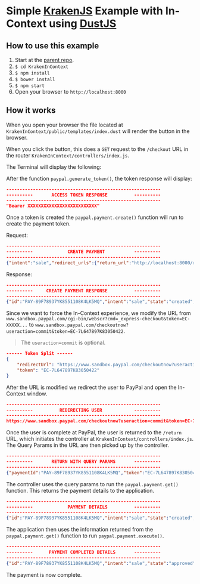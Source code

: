 # Simple [KrakenJS](http://krakenjs.com/) Example with In-Context using [DustJS](http://www.dustjs.com/)

## How to use this example

1. Start at the [parent repo](https://github.com/ppnsanders/paypal-examples).
2. `$ cd KrakenInContext`
3. `$ npm install`
4. `$ bower install`
5. `$ npm start`
6. Open your browser to `http://localhost:8000`

## How it works

When you open your browser the file located at `KrakenInContext/public/templates/index.dust` will render the button in the browser.

When you click the button, this does a `GET` request to the `/checkout` URL in the router `KrakenInContext/controllers/index.js`.

The Terminal will display the following:

After the function `paypal.generate_token()`, the token response will display:

```json
----------------------------------------------------------
----------       ACCESS TOKEN RESPONSE          ----------
----------------------------------------------------------
"Bearer XXXXXXXXXXXXXXXXXXXXXXXXXX"
```

Once a token is created the `paypal.payment.create()` function will run to create the payment token.

Request:

```json
----------------------------------------------------------
----------             CREATE PAYMENT           ----------
----------------------------------------------------------
{"intent":"sale","redirect_urls":{"return_url":"http://localhost:8000/return","cancel_url":"http://localhost:8000/cancel"},"payer":{"payment_method":"paypal"},"transactions":[{"amount":{"total":"7.47","currency":"USD"},"description":"This is the payment transaction description."}]}
```

Response:

```json
----------------------------------------------------------
----------     CREATE PAYMENT RESPONSE          ----------
----------------------------------------------------------
{"id":"PAY-89F78937YK8551108K4LK5MQ","intent":"sale","state":"created","payer":{"payment_method":"paypal"},"transactions":[{"amount":{"total":"7.47","currency":"USD"},"description":"This is the payment transaction description.","related_resources":[]}],"create_time":"2016-04-19T22:18:26Z","links":[{"href":"https://api.sandbox.paypal.com/v1/payments/payment/PAY-89F78937YK8551108K4LK5MQ","rel":"self","method":"GET"},{"href":"https://www.sandbox.paypal.com/cgi-bin/webscr?cmd=_express-checkout&token=EC-7L647897K83050422","rel":"approval_url","method":"REDIRECT"},{"href":"https://api.sandbox.paypal.com/v1/payments/payment/PAY-89F78937YK8551108K4LK5MQ/execute","rel":"execute","method":"POST"}],"httpStatusCode":201}
```

Since we want to force the In-Context experience, we modify the URL from `www.sandbox.paypal.com/cgi-bin/webscr?cmd=_express-checkout&token=EC-XXXXX...` to `www.sandbox.paypal.com/checkoutnow?useraction=commit&token=EC-7L647897K83050422`.

> The `useraction=commit` is optional.

```json
------ Token Split ------
{ 
	"redirectUrl": "https://www.sandbox.paypal.com/checkoutnow?useraction=commit&token=EC-7L647897K83050422",
  	"token": "EC-7L647897K83050422" 
}
```

After the URL is modified we redirect the user to PayPal and open the In-Context window.

```json
----------------------------------------------------------
----------          REDIRECTING USER            ----------
----------------------------------------------------------
https://www.sandbox.paypal.com/checkoutnow?useraction=commit&token=EC-7L647897K83050422
```

Once the user is complete at PayPal, the user is returned to the `/return` URL, which initiates the controller at `KrakenInContext/controllers/index.js`.  The Query Params in the URL are then picked up by the controller.

```json
----------------------------------------------------------
----------       RETURN WITH QUERY PARAMS       ----------
----------------------------------------------------------
{"paymentId":"PAY-89F78937YK8551108K4LK5MQ","token":"EC-7L647897K83050422","PayerID":"N9DBPUZ67JDBC"}
```

The controller uses the query params to run the `paypal.payment.get()` function.  This returns the payment details to the application.

```json
----------------------------------------------------------
----------             PAYMENT DETAILS          ----------
----------------------------------------------------------
{"id":"PAY-89F78937YK8551108K4LK5MQ","intent":"sale","state":"created","cart":"7L647897K83050422","payer":{"payment_method":"paypal","status":"VERIFIED","payer_info":{"email":"nate-buyer@sandersx.com","first_name":"Test","last_name":"Buyer","payer_id":"N9DBPUZ67JDBC","shipping_address":{"recipient_name":"Test Buyer","line1":"1 Main St","city":"San Jose","state":"CA","postal_code":"95131","country_code":"US"},"phone":"408-520-5199","country_code":"US","billing_address":{"line1":"1 Main St","line2":"","city":"San Jose","state":"CA","postal_code":"95131","country_code":"US"}}},"transactions":[{"amount":{"total":"7.47","currency":"USD"},"payee":{"email":"nodejs@rest.com"},"description":"This is the payment transaction description.","item_list":{"shipping_address":{"recipient_name":"Test Buyer","line1":"1 Main St","city":"San Jose","state":"CA","postal_code":"95131","country_code":"US"}},"related_resources":[],"notify_url":"http://sandersx.com/ipn/ipn_paypal.php"}],"redirect_urls":{"return_url":"http://localhost:8000/return?paymentId=PAY-89F78937YK8551108K4LK5MQ","cancel_url":"http://localhost:8000/cancel"},"create_time":"2016-04-19T22:18:26Z","update_time":"2016-04-19T22:25:06Z","links":[{"href":"https://api.sandbox.paypal.com/v1/payments/payment/PAY-89F78937YK8551108K4LK5MQ","rel":"self","method":"GET"},{"href":"https://api.sandbox.paypal.com/v1/payments/payment/PAY-89F78937YK8551108K4LK5MQ/execute","rel":"execute","method":"POST"},{"href":"https://www.sandbox.paypal.com/cgi-bin/webscr?cmd=_express-checkout&token=EC-7L647897K83050422","rel":"approval_url","method":"REDIRECT"}],"httpStatusCode":200}
```

The application then uses the information returned from the `paypal.payment.get()` function to run `paypal.payment.execute()`.

```json
----------------------------------------------------------
----------      PAYMENT COMPLETED DETAILS       ----------
----------------------------------------------------------
{"id":"PAY-89F78937YK8551108K4LK5MQ","intent":"sale","state":"approved","cart":"7L647897K83050422","payer":{"payment_method":"paypal","status":"VERIFIED","payer_info":{"email":"nate-buyer@sandersx.com","first_name":"Test","last_name":"Buyer","payer_id":"N9DBPUZ67JDBC","shipping_address":{"recipient_name":"Test Buyer","line1":"1 Main St","city":"San Jose","state":"CA","postal_code":"95131","country_code":"US"},"phone":"4085205199","country_code":"US","billing_address":{"line1":"1 Main St","line2":"","city":"San Jose","state":"CA","postal_code":"95131","country_code":"US"}}},"transactions":[{"amount":{"total":"7.47","currency":"USD","details":{}},"payee":{"merchant_id":"MFUX86KBB6EM2"},"description":"This is the payment transaction description.","item_list":{"shipping_address":{"recipient_name":"Test Buyer","line1":"1 Main St","city":"San Jose","state":"CA","postal_code":"95131","country_code":"US"}},"related_resources":[{"sale":{"id":"12C70021VB6446002","state":"completed","amount":{"total":"7.47","currency":"USD","details":{}},"payment_mode":"INSTANT_TRANSFER","protection_eligibility":"ELIGIBLE","protection_eligibility_type":"ITEM_NOT_RECEIVED_ELIGIBLE,UNAUTHORIZED_PAYMENT_ELIGIBLE","transaction_fee":{"value":"0.52","currency":"USD"},"parent_payment":"PAY-89F78937YK8551108K4LK5MQ","create_time":"2016-04-19T22:25:06Z","update_time":"2016-04-19T22:25:06Z","links":[{"href":"https://api.sandbox.paypal.com/v1/payments/sale/12C70021VB6446002","rel":"self","method":"GET"},{"href":"https://api.sandbox.paypal.com/v1/payments/sale/12C70021VB6446002/refund","rel":"refund","method":"POST"},{"href":"https://api.sandbox.paypal.com/v1/payments/payment/PAY-89F78937YK8551108K4LK5MQ","rel":"parent_payment","method":"GET"}]}}]}],"create_time":"2016-04-19T22:25:07Z","links":[{"href":"https://api.sandbox.paypal.com/v1/payments/payment/PAY-89F78937YK8551108K4LK5MQ","rel":"self","method":"GET"}],"httpStatusCode":200}
```

The payment is now complete.